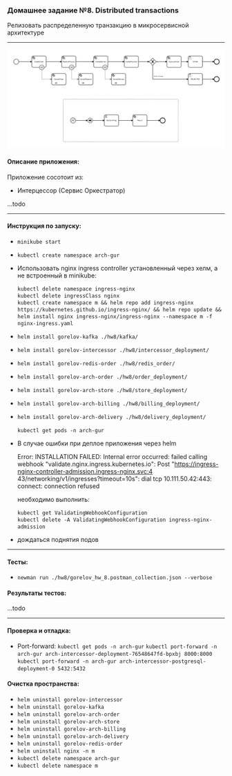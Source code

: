 ### Домашнее задание №8. Distributed transactions

Релизовать распределенную транзакцию в микросервисной архитектуре

---
![img.png](img.png)

#### Описание приложения:
Приложение сосотоит из:
- Интерцессор (Сервис Оркестратор) 

...todo

---

#### Инструкция по запуску:
- `minikube start`
- `kubectl create namespace arch-gur`
- Использовать nginx ingress controller установленный через хелм, а не встроенный в minikube:

  ```
  kubectl delete namespace ingress-nginx
  kubectl delete ingressClass nginx
  kubectl create namespace m && helm repo add ingress-nginx https://kubernetes.github.io/ingress-nginx/ && helm repo update && helm install nginx ingress-nginx/ingress-nginx --namespace m -f nginx-ingress.yaml
  ```
  
- `helm install gorelov-kafka ./hw8/kafka/`
- `helm install gorelov-intercessor ./hw8/intercessor_deployment/`
- `helm install gorelov-redis-order ./hw8/redis_order/`
- `helm install gorelov-arch-order ./hw8/order_deployment/`
- `helm install gorelov-arch-store ./hw8/store_deployment/`
- `helm install gorelov-arch-billing ./hw8/billing_deployment/`
- `helm install gorelov-arch-delivery ./hw8/delivery_deployment/`

  `kubectl get pods -n arch-gur`
- В случае ошибки при деплое приложения через helm

  Error: INSTALLATION FAILED: Internal error occurred: failed calling webhook "validate.nginx.ingress.kubernetes.io": Post "https://ingress-nginx-controller-admission.ingress-nginx.svc:4
  43/networking/v1/ingresses?timeout=10s": dial tcp 10.111.50.42:443: connect: connection refused

  необходимо выполнить:
    ```
    kubectl get ValidatingWebhookConfiguration
    kubectl delete -A ValidatingWebhookConfiguration ingress-nginx-admission
    ```  
- дождаться поднятия подов

---

#### Тесты:

- `newman run ./hw8/gorelov_hw_8.postman_collection.json --verbose`

#### Результаты тестов:

...todo

---

#### Проверка и отладка:
- Port-forward:
  `kubectl get pods -n arch-gur`
  `kubectl port-forward -n arch-gur arch-intercessor-deployment-76548647fd-bpxbj 8000:8000`
  `kubectl port-forward -n arch-gur arch-intercessor-postgresql-deployment-0 5432:5432`

#### Очистка пространства:

- `helm uninstall gorelov-intercessor`
- `helm uninstall gorelov-kafka`
- `helm uninstall gorelov-arch-order`
- `helm uninstall gorelov-arch-store`
- `helm uninstall gorelov-arch-billing`
- `helm uninstall gorelov-arch-delivery`
- `helm uninstall gorelov-redis-order`
- `helm uninstall nginx -n m`
- `kubectl delete namespace arch-gur`
- `kubectl delete namespace m`